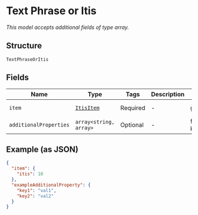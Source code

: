 
# Text Phrase or Itis

*This model accepts additional fields of type array.*

## Structure

`TextPhraseOrItis`

## Fields

| Name | Type | Tags | Description | Getter | Setter |
|  --- | --- | --- | --- | --- | --- |
| `item` | [`ItisItem`](../../doc/models/itis-item.md) | Required | - | getItem(): ItisItem | setItem(ItisItem item): void |
| `additionalProperties` | `array<string, array>` | Optional | - | findAdditionalProperty(string key): array | additionalProperty(string key, array value): void |

## Example (as JSON)

```json
{
  "item": {
    "itis": 10
  },
  "exampleAdditionalProperty": {
    "key1": "val1",
    "key2": "val2"
  }
}
```

